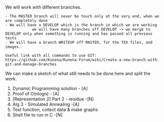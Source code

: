 We will work with different branches.

	- The MASTER branch will never be touch only at the very end, when we are completely done
	- We will have a DEVELOP which is the branch in which we are working
				we will have many branches off DEVELOP -> we merge to DEVELOP only when something is running and has passed all previous tests
	- We will have a branch WRITEUP off MASTER, for the TEX files, and images.

	Useful link with all commands to use GIT: https://github.com/Kunena/Kunena-Forum/wiki/Create-a-new-branch-with-git-and-manage-branches



We can make a sketch of what still needs to be done here and split the work.

1. Dynamic Programming solution - [A]
2. Proof of O(nlogn) - [A]
3. [Representation 2] Part 2 - residue -[N]
4. Alg 3 - Simulated Annealing -[A]
6. Test function, collect data & make graphs
7. Shell file to run in C -[N]
